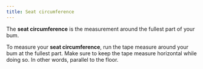 ```yaml
---
title: Seat circumference
---
```


The **seat circumference** is the measurement around the fullest part of your bum.

To measure your **seat circumference**, run the tape measure around your bum at the fullest part. Make sure to keep the tape measure horizontal while doing so. In other words, parallel to the floor.